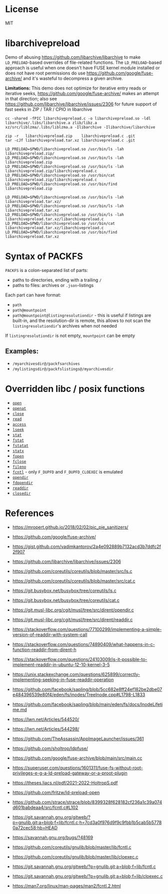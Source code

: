 # License
MIT

# libarchivepreload
Demo of abusing https://github.com/libarchive/libarchive to make `LD_PRELOAD`-based overrides of file-related functions. The `LD_PRELOAD`-based approach is useful when one doesn't have FUSE kernel module installed or does not have root permissions do use https://github.com/google/fuse-archive/ and it's wasteful to decompress a given archive.

**Limitations:** This demo does not optimize for iterative entry reads or iterative seeks, https://github.com/google/fuse-archive/ makes an attempt in that direction; also see https://github.com/libarchive/libarchive/issues/2306 for future support of fast seeks in ZIP / TAR / CPIO in libarchive

```shell
cc -shared -fPIC libarchivepreload.c -o libarchivepreload.so -ldl libarchive/.libs/libarchive.a zlib/libz.a xz/src/liblzma/.libs/liblzma.a -Ilibarchive -Ilibarchive/libarchive

zip -r   libarchivepreload.zip    libarchivepreload.c .git
tar -cJf libarchivepreload.tar.xz libarchivepreload.c .git

LD_PRELOAD=$PWD/libarchivepreload.so /usr/bin/ls -lah libarchivepreload.zip/
LD_PRELOAD=$PWD/libarchivepreload.so /usr/bin/ls -lah libarchivepreload.zip
LD_PRELOAD=$PWD/libarchivepreload.so /usr/bin/ls -lah libarchivepreload.zip/libarchivepreload.c
LD_PRELOAD=$PWD/libarchivepreload.so /usr/bin/cat libarchivepreload.zip/libarchivepreload.c
LD_PRELOAD=$PWD/libarchivepreload.so /usr/bin/find libarchivepreload.zip
          
LD_PRELOAD=$PWD/libarchivepreload.so /usr/bin/ls -lah libarchivepreload.tar.xz/
LD_PRELOAD=$PWD/libarchivepreload.so /usr/bin/ls -lah libarchivepreload.tar.xz
LD_PRELOAD=$PWD/libarchivepreload.so /usr/bin/ls -lah libarchivepreload.tar.xz/libarchivepreload.c
LD_PRELOAD=$PWD/libarchivepreload.so /usr/bin/cat libarchivepreload.tar.xz/libarchivepreload.c
LD_PRELOAD=$PWD/libarchivepreload.so /usr/bin/find libarchivepreload.tar.xz
```

# Syntax of PACKFS
`PACKFS` is a colon-separated list of parts:
- paths to directories, ending with a trailing `/`
- paths to files: archives or `.json`-listings

Each part can have format:
- `path`
- `path@mountpoint`
- `path@mountpoint@listingresolutiondir` - this is useful if listings are built-in, and the resolution-dir is remote, this allows to not scan the `listingresolutiondir`'s archives when not needed

If `listingresolutiondir` is not empty, `mountpoint` can be empty

## Examples:
- `/myarchivesdir@/packfsarchives`
- `/mylistingsdir@/packfslistings@/myarchivesdir`


# Overridden libc / posix functions
- [`open`](https://man7.org/linux/man-pages/man2/open.2.html)
- [`openat`](https://man7.org/linux/man-pages/man2/openat.2.html)
- [`close`](https://man7.org/linux/man-pages/man2/close.2.html)
- [`read`](https://man7.org/linux/man-pages/man2/read.2.html)
- [`access`](https://man7.org/linux/man-pages/man2/access.2.html)
- [`lseek`](https://man7.org/linux/man-pages/man2/lseek.2.html)
- [`stat`](https://man7.org/linux/man-pages/man2/stat.2.html)
- [`fstat`](https://man7.org/linux/man-pages/man2/fstat.2.html)
- [`fstatat`](https://man7.org/linux/man-pages/man2/fstatat.2.html)
- [`statx`](https://man7.org/linux/man-pages/man2/statx.2.html)
- [`fopen`](https://en.cppreference.com/w/c/io/fopen)
- [`fclose`](https://en.cppreference.com/w/c/io/fclose)
- [`fileno`](https://man7.org/linux/man-pages/man3/fileno.3.html)
- [`fcntl`](https://man7.org/linux/man-pages/man2/fcntl.2.html) - only `F_DUPFD` and `F_DUPFD_CLOEXEC` is emulated
- [`opendir`](https://man7.org/linux/man-pages/man3/opendir.3.html)
- [`fdopendir`](https://man7.org/linux/man-pages/man3/fdopendir.3p.html)
- [`readdir`](https://man7.org/linux/man-pages/man3/readdir.3.html)
- [`closedir`](https://man7.org/linux/man-pages/man3/closedir.3.html)

# References
- https://mropert.github.io/2018/02/02/pic_pie_sanitizers/
- https://github.com/google/fuse-archive/
- https://gist.github.com/vadimkantorov/2a4e092889b7132acd3b7ddfc2f2f907
- https://github.com/libarchive/libarchive/issues/2306
- https://github.com/coreutils/coreutils/blob/master/src/ls.c
- https://github.com/coreutils/coreutils/blob/master/src/cat.c
- https://git.busybox.net/busybox/tree/coreutils/ls.c
- https://git.busybox.net/busybox/tree/coreutils/cat.c
- https://git.musl-libc.org/cgit/musl/tree/src/dirent/opendir.c
- https://git.musl-libc.org/cgit/musl/tree/src/dirent/readdir.c

- https://stackoverflow.com/questions/77100299/implementing-a-simple-version-of-readdir-with-system-call
- https://stackoverflow.com/questions/74890409/what-happens-in-c-function-readdir-from-dirent-h
- https://stackoverflow.com/questions/24103009/is-it-possible-to-implement-readdir-in-ubuntu-12-10-kernel-3-5
- https://unix.stackexchange.com/questions/625899/correctly-implementing-seeking-in-fuse-readdir-operation
- https://github.com/facebook/sapling/blob/5cc682e8ff24ef182be2dbe07e484396539e80f4/eden/fs/inodes/TreeInode.cpp#L1798-L1833
- https://github.com/facebook/sapling/blob/main/eden/fs/docs/InodeLifetime.md
- https://lwn.net/Articles/544520/
- https://lwn.net/Articles/544298/
- https://github.com/TheAssassin/AppImageLauncher/issues/361
- https://github.com/sholtrop/ldpfuse/
- https://github.com/google/fuse-archive/blob/main/src/main.cc
- https://superuser.com/questions/1601311/fuse-fs-without-root-privileges-e-g-a-ld-preload-gateway-or-a-proot-plugin
- https://theses.liacs.nl/pdf/2021-2022-HoltropS.pdf
- https://github.com/fritzw/ld-preload-open
- https://github.com/strace/strace/blob/8399328f628182cf236a1c39a074d601babdeaa4/src/fcntl.c#L102
- https://git.savannah.gnu.org/gitweb/?p=gnulib.git;a=blob;f=lib/fcntl.c;h=7cd3a0f976d9f9c9fbb1b5cab5b57780a72cec58;hb=HEAD
- https://savannah.gnu.org/bugs/?48169
- https://github.com/coreutils/gnulib/blob/master/lib/fcntl.c
- https://github.com/coreutils/gnulib/blob/master/lib/cloexec.c
- https://git.savannah.gnu.org/gitweb/?p=gnulib.git;a=blob;f=lib/fcntl.c
- https://git.savannah.gnu.org/gitweb/?p=gnulib.git;a=blob;f=lib/cloexec.c
- https://man7.org/linux/man-pages/man2/fcntl.2.html
